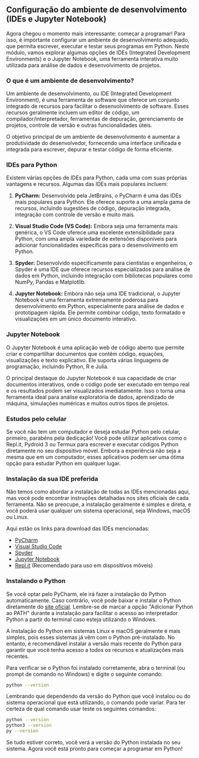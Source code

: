 ## Configuração do ambiente de desenvolvimento (IDEs e Jupyter Notebook)

Agora chegou o momento mais interessante: começar a programar! Para isso, é importante configurar um ambiente de desenvolvimento adequado, que permita escrever, executar e testar seus programas em Python. Neste módulo, vamos explorar algumas opções de IDEs (Integrated Development Environments) e o Jupyter Notebook, uma ferramenta interativa muito utilizada para análise de dados e desenvolvimento de projetos.

### **O que é um ambiente de desenvolvimento?**

Um ambiente de desenvolvimento, ou IDE (Integrated Development Environment), é uma ferramenta de software que oferece um conjunto integrado de recursos para facilitar o desenvolvimento de software. Esses recursos geralmente incluem um editor de código, um compilador/interpretador, ferramentas de depuração, gerenciamento de projetos, controle de versão e outras funcionalidades úteis.

O objetivo principal de um ambiente de desenvolvimento é aumentar a produtividade do desenvolvedor, fornecendo uma interface unificada e integrada para escrever, depurar e testar código de forma eficiente.

### **IDEs para Python**

Existem várias opções de IDEs para Python, cada uma com suas próprias vantagens e recursos. Algumas das IDEs mais populares incluem:

1. **PyCharm:** Desenvolvido pela JetBrains, o PyCharm é uma das IDEs mais populares para Python. Ele oferece suporte a uma ampla gama de recursos, incluindo sugestões de código, depuração integrada, integração com controle de versão e muito mais.

2. **Visual Studio Code (VS Code):** Embora seja uma ferramenta mais genérica, o VS Code oferece uma excelente extensibilidade para Python, com uma ampla variedade de extensões disponíveis para adicionar funcionalidades específicas para o desenvolvimento em Python.

3. **Spyder:** Desenvolvido especificamente para cientistas e engenheiros, o Spyder é uma IDE que oferece recursos especializados para análise de dados em Python, incluindo integração com bibliotecas populares como NumPy, Pandas e Matplotlib.

4. **Jupyter Notebook:** Embora não seja uma IDE tradicional, o Jupyter Notebook é uma ferramenta extremamente poderosa para desenvolvimento em Python, especialmente para análise de dados e prototipagem rápida. Ele permite combinar código, texto formatado e visualizações em um único documento interativo.

### **Jupyter Notebook**

O Jupyter Notebook é uma aplicação web de código aberto que permite criar e compartilhar documentos que contêm código, equações, visualizações e texto explicativo. Ele suporta várias linguagens de programação, incluindo Python, R e Julia.

O principal destaque do Jupyter Notebook é sua capacidade de criar documentos interativos, onde o código pode ser executado em tempo real e os resultados podem ser visualizados imediatamente. Isso o torna uma ferramenta ideal para análise exploratória de dados, aprendizado de máquina, simulações numéricas e muitos outros tipos de projetos.

### **Estudos pelo celular**

Se você não tem um computador e deseja estudar Python pelo celular, primeiro, parabéns pela dedicação! Você pode utilizar aplicativos como o Repl.it, Pydroid 3 ou Termux para escrever e executar códigos Python diretamente no seu dispositivo móvel. Embora a experiência não seja a mesma que em um computador, esses aplicativos podem ser uma ótima opção para estudar Python em qualquer lugar.

### **Instalação da sua IDE preferida**

Não temos como abordar a instalação de todas as IDEs mencionadas aqui, mas você pode encontrar instruções detalhadas nos sites oficiais de cada ferramenta. Não se preocupe, a instalação geralmente é simples e direta, e você poderá usar qualquer um sistema operacional, seja Windows, macOS ou Linux.

Aqui estão os links para download das IDEs mencionadas:

- [PyCharm](https://www.jetbrains.com/pt-br/pycharm/download/)
- [Visual Studio Code](https://code.visualstudio.com/)
- [Spyder](https://www.spyder-ide.org/)
- [Jupyter Notebook](https://jupyter.org/install)
- [Repl.it](https://repl.it/) (Recomendado para uso em dispositivos móveis)

### Instalando o Python

Se você optar pelo PyCharm, ele irá fazer a instalação do Python automaticamente. Caso contrário, você pode baixar e instalar o Python diretamente do [site oficial](https://www.python.org/downloads/). Lembre-se de marcar a opção "Adicionar Python ao PATH" durante a instalação para facilitar o acesso ao interpretador Python a partir do terminal caso esteja utilizando o Windows.

A instalação do Python em sistemas Linux e macOS geralmente é mais simples, pois esses sistemas já vêm com o Python pré-instalado. No entanto, é recomendável instalar a versão mais recente do Python para garantir que você tenha acesso a todos os recursos e atualizações mais recentes.

Para verificar se o Python foi instalado corretamente, abra o terminal (ou prompt de comando no Windows) e digite o seguinte comando:

```bash
python --version
```

Lembrando que dependendo da versão do Python que você instalou ou do sistema operacional que está utilizando, o comando pode variar. Para ter certeza de qual comando usar teste os seguintes comandos:

```bash
python --version
python3 --version
py --version
```

Se tudo estiver correto, você verá a versão do Python instalada no seu sistema. Agora você está pronto para começar a programar em Python!

